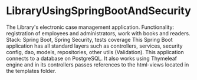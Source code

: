 # LibraryUsingSpringBootAndSecurity
The Library's electronic case management application. Functionality: registration of employees and administrators, work with books and readers. Stack: Spring Boot, Spring Security, tests coverage
This Spring Boot application has all standard layers such as controllers, services, security config, dao, models, repositories, other utils (Validation).
This application connects to a database on PostgreSQL. It also works using Thymeleaf engine and in its controllers passes references to the html-views located in the templates folder.
